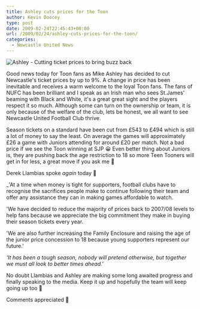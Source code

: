 ```yaml
---
title: Ashley cuts prices for the Toon
author: Kevin Doocey
type: post
date: 2009-02-24T22:45:43+00:00
url: /2009/02/24/ashley-cuts-prices-for-the-toon/
categories:
  - Newcastle United News
---
```


![Ashley - Cutting ticket prices to bring buzz back](https://i.telegraph.co.uk/telegraph/multimedia/archive/01349/mike_ashley_1349947c.jpg)

Good news today for Toon fans as Mike Ashley has decided to cut Newcastle's ticket prices by up to 9%. A change in price has been inevitable and receives a warm welcome to the loyal Toon fans. The fans of NUFC has been brilliant and I speak as an Irish man who sees St.James' beaming with Black and White, it's a great great sight and the players respect it so much. Although some can turn on the ownership or team, it is only because of the welfare of the club, lets be honest, we all want to see Newcastle United Football Club thrive.

Season tickets on a standard have been cut from £543 to £494 which is still a lot of money to say the least. On average the games will approximately £26 a game with Juniors attending for around £20 per match. Not a bad price if we see the Toon winning at SJP 😀 Even better thing about Juniors is, they are pushing back the age restriction to 18 so more Teen Tooners will get in for less, a great move if you ask me 🙂

Derek Llambias spoke _again_ today 🙂

\_'At a time when money is tight for supporters, football clubs have to recognise the sacrifices people make to continue following their team and offer any assistance they can in making games affordable to watch.

'We have decided to reduce the majority of prices back to 2007/08 levels to help fans because we appreciate the big commitment they make in buying their season tickets every year.

'We are also further increasing the Family Enclosure and raising the age of the junior price concession to 18 because young supporters represent our future.'

_'It has been a tough season, nobody will pretend otherwise, but together we must all look to better times ahead.'_

No doubt Llambias and Ashley are making some long awaited progress and finally speaking to the media. Keep it up and hopefully the team will keep going up too 🙂

Comments appreciated 🙂
